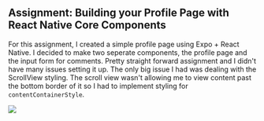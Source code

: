 ## Assignment: Building your Profile Page with React Native Core Components

For this assignment, I created a simple profile page using Expo + React Native. I decided to make two seperate components, the profile page and the input form for comments. Pretty straight forward assignment and I didn't have many issues setting it up. The only big issue I had was dealing with the ScrollView styling. The scroll view wasn't allowing me to view content past the bottom border of it so I had to implement styling for `contentContainerStyle`.


![](https://i.imgur.com/0xFtK95.gif)
